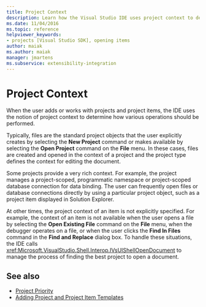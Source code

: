 ```yaml
---
title: Project Context
description: Learn how the Visual Studio IDE uses project context to determine how to perform operations when the user adds or works with projects and project items.
ms.date: 11/04/2016
ms.topic: reference
helpviewer_keywords:
- projects [Visual Studio SDK], opening items
author: maiak
ms.author: maiak
manager: jmartens
ms.subservice: extensibility-integration
---
```

# Project Context

When the user adds or works with projects and project items, the IDE uses the notion of project context to determine how various operations should be performed.

 Typically, files are the standard project objects that the user explicitly creates by selecting the **New Project** command or makes available by selecting the **Open Project** command on the **File** menu. In these cases, files are created and opened in the context of a project and the project type defines the context for editing the document.

 Some projects provide a very rich context. For example, the project manages a project-scoped, programmatic namespace or project-scoped database connection for data binding. The user can frequently open files or database connections directly by using a particular project object, such as a project item displayed in Solution Explorer.

 At other times, the project context of an item is not explicitly specified. For example, the context of an item is not available when the user opens a file by selecting the **Open Existing File** command on the **File** menu, when the debugger operates on a file, or when the user clicks the **Find In Files** command in the **Find and Replace** dialog box. To handle these situations, the IDE calls <xref:Microsoft.VisualStudio.Shell.Interop.IVsUIShellOpenDocument> to manage the process of finding the best project to open a document.

## See also
- [Project Priority](../../extensibility/internals/project-priority.md)
- [Adding Project and Project Item Templates](../../extensibility/internals/adding-project-and-project-item-templates.md)
